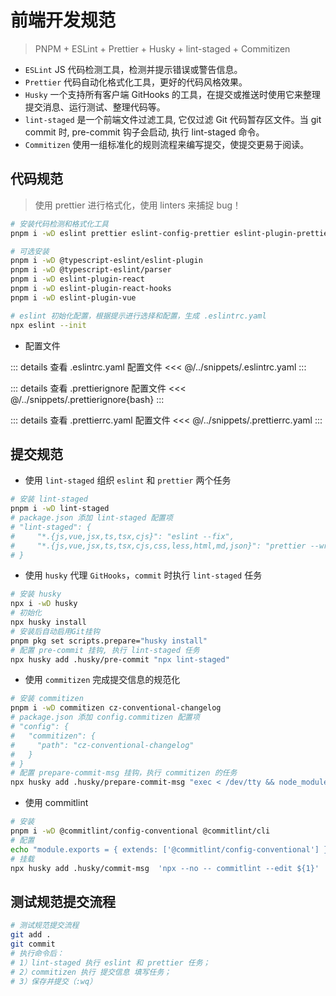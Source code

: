 # 前端开发规范

> PNPM + ESLint + Prettier + Husky + lint-staged + Commitizen

-   `ESLint` JS 代码检测工具，检测并提示错误或警告信息。
-   `Prettier` 代码自动化格式化工具，更好的代码风格效果。
-   `Husky` 一个支持所有客户端 GitHooks 的工具，在提交或推送时使用它来整理提交消息、运行测试、整理代码等。
-   `lint-staged` 是一个前端文件过滤工具, 它仅过滤 Git 代码暂存区文件。当 git commit 时, pre-commit 钩子会启动, 执行 lint-staged 命令。
-   `Commitizen` 使用一组标准化的规则流程来编写提交，使提交更易于阅读。

## 代码规范

> 使用 prettier 进行格式化，使用 linters 来捕捉 bug！

```bash
# 安装代码检测和格式化工具
pnpm i -wD eslint prettier eslint-config-prettier eslint-plugin-prettier

# 可选安装
pnpm i -wD @typescript-eslint/eslint-plugin
pnpm i -wD @typescript-eslint/parser
pnpm i -wD eslint-plugin-react
pnpm i -wD eslint-plugin-react-hooks
pnpm i -wD eslint-plugin-vue

# eslint 初始化配置，根据提示进行选择和配置，生成 .eslintrc.yaml
npx eslint --init
```

-   配置文件

::: details 查看 .eslintrc.yaml 配置文件
<<< @/../snippets/.eslintrc.yaml
:::

::: details 查看 .prettierignore 配置文件
<<< @/../snippets/.prettierignore{bash}
:::

::: details 查看 .prettierrc.yaml 配置文件
<<< @/../snippets/.prettierrc.yaml
:::

## 提交规范

-   使用 `lint-staged` 组织 `eslint` 和 `prettier` 两个任务

```bash
# 安装 lint-staged
pnpm i -wD lint-staged
# package.json 添加 lint-staged 配置项
# "lint-staged": {
#     "*.{js,vue,jsx,ts,tsx,cjs}": "eslint --fix",
#     "*.{js,vue,jsx,ts,tsx,cjs,css,less,html,md,json}": "prettier --write"
# }

```

-   使用 `husky` 代理 `GitHooks`，`commit` 时执行 `lint-staged` 任务

```bash
# 安装 husky
npx i -wD husky
# 初始化
npx husky install
# 安装后自动启用Git挂钩
pnpm pkg set scripts.prepare="husky install"
# 配置 pre-commit 挂钩, 执行 lint-staged 任务
npx husky add .husky/pre-commit "npx lint-staged"
```

-   使用 `commitizen` 完成提交信息的规范化

```bash
# 安装 commitizen
pnpm i -wD commitizen cz-conventional-changelog
# package.json 添加 config.commitizen 配置项
# "config": {
#   "commitizen": {
#     "path": "cz-conventional-changelog"
#   }
# }
# 配置 prepare-commit-msg 挂钩，执行 commitizen 的任务
npx husky add .husky/prepare-commit-msg "exec < /dev/tty && node_modules/.bin/cz --hook || true"
```

-   使用 commitlint

```bash
# 安装
pnpm i -wD @commitlint/config-conventional @commitlint/cli
# 配置
echo "module.exports = { extends: ['@commitlint/config-conventional'] };" > commitlint.config.js
# 挂载
npx husky add .husky/commit-msg  'npx --no -- commitlint --edit ${1}'
```

## 测试规范提交流程

```bash
# 测试规范提交流程
git add .
git commit
# 执行命令后：
# 1）lint-staged 执行 eslint 和 prettier 任务；
# 2）commitizen 执行 提交信息 填写任务；
# 3）保存并提交（:wq）
```
